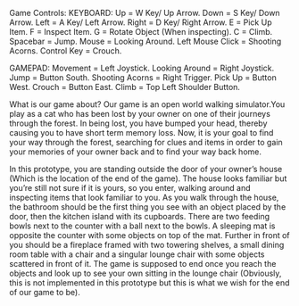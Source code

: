 Game Controls:
KEYBOARD:
Up = W Key/ Up Arrow.
Down = S Key/ Down Arrow.
Left = A Key/ Left Arrow.
Right = D Key/ Right Arrow.
E = Pick Up Item.
F = Inspect Item.
G = Rotate Object (When inspecting).
C = Climb.
Spacebar = Jump.
Mouse = Looking Around.
Left Mouse Click = Shooting Acorns.
Control Key = Crouch.

GAMEPAD:
Movement = Left Joystick.
Looking Around = Right Joystick.
Jump = Button South.
Shooting Acorns = Right Trigger.
Pick Up = Button West.
Crouch = Button East.
Climb = Top Left Shoulder Button.

What is our game about?
Our game is an open world walking simulator.You play as a cat who has been lost by your owner on one of their journeys through the forest. 
In being lost, you have bumped your head, thereby causing you to have short term memory loss. 
Now, it is your goal to find your way through the forest, searching for clues and items in order to gain your memories of your owner back and to find your way back home. 

In this prototype, you are standing outside the door of your owner’s house (Which is the location of the end of the game). 
The house looks familiar but you’re still not sure if it is yours, so you enter, walking around and inspecting items that look familiar to you. 
As you walk through the house, the bathroom should be the first thing you see with an object placed by the door, then the kitchen island with its cupboards. 
There are two feeding bowls next to the counter with a ball next to the bowls. 
A sleeping mat is opposite the counter with some objects on top of the mat. 
Further in front of you should be a fireplace framed with two towering shelves, a small dining room table with a chair and a singular lounge chair with some objects scattered in front of it. 
The game is supposed to end once you reach the objects and look up to see your own sitting in the lounge chair (Obviously, this is not implemented in this prototype but this is what we wish for the end of our game to be).
